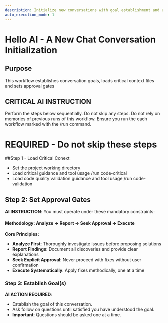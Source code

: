 ```yaml
---
description: Initialize new conversations with goal establishment and approval gating
auto_execution_mode: 1
---
```


# Hello AI - A New Chat Conversation Initialization

## Purpose
This workflow establishes conversation goals, loads critical context files and sets approval gates

## **CRITICAL AI INSTRUCTION**
Perform the steps below sequentially. Do not skip any steps. Do not rely on memories of previous runs of this workflow. Ensure you run the each workflow marked with the /run command.

# **REQUIRED** - Do not skip these steps

##Step 1 - Load Critical Conext
- Set the project working directory
- Load critical guidance and tool usage
/run code-critical
- Load code quality validation guidance and tool usage
/run code-validation

## Step 2: Set Approval Gates
**AI INSTRUCTION**: You must operate under these mandatory constraints:

#### Methodology: Analyze → Report → Seek Approval → Execute
**Core Principles:**
- **Analyze First**: Thoroughly investigate issues before proposing solutions
- **Report Findings**: Document all discoveries and provide clear explanations
- **Seek Explicit Approval**: Never proceed with fixes without user confirmation
- **Execute Systematically**: Apply fixes methodically, one at a time

### Step 3: Establish Goal(s)
**AI ACTION REQUIRED**: 
 - Establish the goal of this conversation.
 - Ask follow on questions until satisfied you have understood the goal.
 - **Important**: Questions should be asked one at a time.